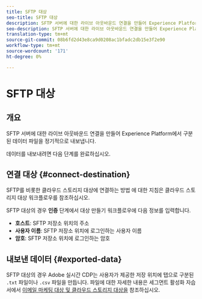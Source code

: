 ```yaml
---
title: SFTP 대상
seo-title: SFTP 대상
description: SFTP 서버에 대한 라이브 아웃바운드 연결을 만들어 Experience Platform에서 구분된 데이터 파일을 정기적으로 내보냅니다.
seo-description: SFTP 서버에 대한 라이브 아웃바운드 연결을 만들어 Experience Platform에서 구분된 데이터 파일을 정기적으로 내보냅니다.
translation-type: tm+mt
source-git-commit: 08b6fd2d43e8ca9d0208ac1bfadc2db15e3f2e90
workflow-type: tm+mt
source-wordcount: '171'
ht-degree: 0%

---
```



# SFTP 대상

## 개요

SFTP 서버에 대한 라이브 아웃바운드 연결을 만들어 Experience Platform에서 구분된 데이터 파일을 정기적으로 내보냅니다.

데이터를 내보내려면 다음 단계를 완료하십시오.

## 연결 대상 {#connect-destination}

SFTP를 비롯한 클라우드 스토리지 대상에 연결하는 방법 [](/help/rtcdp/destinations/cloud-storage-destinations-workflow.md)에 대한 지침은 클라우드 스토리지 대상 워크플로우를 참조하십시오.

SFTP 대상의 경우 **인증** 단계에서 대상 만들기 워크플로우에 다음 정보를 입력합니다.

* **호스트**: SFTP 저장소 위치의 주소
* **사용자 이름**: SFTP 저장소 위치에 로그인하는 사용자 이름
* **암호**: SFTP 저장소 위치에 로그인하는 암호

## 내보낸 데이터 {#exported-data}

SFTP 대상의 경우 Adobe 실시간 CDP는 사용자가 제공한 저장 위치에 탭으로 구분된 `.txt` 파일이나 `.csv` 파일을 만듭니다. 파일에 대한 자세한 내용은 세그먼트 활성화 자습서에서 [이메일 마케팅 대상 및 클라우드 스토리지 대상을](/help/rtcdp/destinations/activate-destinations.md#esp-and-cloud-storage) 참조하십시오.